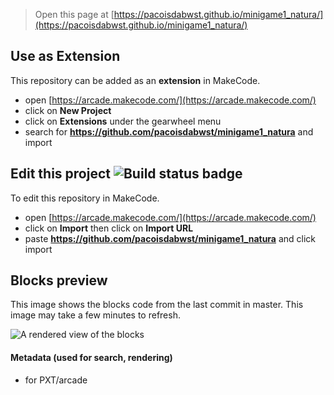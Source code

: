  


> Open this page at [https://pacoisdabwst.github.io/minigame1_natura/](https://pacoisdabwst.github.io/minigame1_natura/)

## Use as Extension

This repository can be added as an **extension** in MakeCode.

* open [https://arcade.makecode.com/](https://arcade.makecode.com/)
* click on **New Project**
* click on **Extensions** under the gearwheel menu
* search for **https://github.com/pacoisdabwst/minigame1_natura** and import

## Edit this project ![Build status badge](https://github.com/pacoisdabwst/minigame1_natura/workflows/MakeCode/badge.svg)

To edit this repository in MakeCode.

* open [https://arcade.makecode.com/](https://arcade.makecode.com/)
* click on **Import** then click on **Import URL**
* paste **https://github.com/pacoisdabwst/minigame1_natura** and click import

## Blocks preview

This image shows the blocks code from the last commit in master.
This image may take a few minutes to refresh.

![A rendered view of the blocks](https://github.com/pacoisdabwst/minigame1_natura/raw/master/.github/makecode/blocks.png)

#### Metadata (used for search, rendering)

* for PXT/arcade
<script src="https://makecode.com/gh-pages-embed.js"></script><script>makeCodeRender("{{ site.makecode.home_url }}", "{{ site.github.owner_name }}/{{ site.github.repository_name }}");</script>
